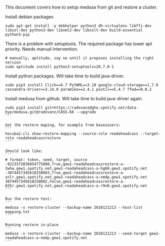 
This document covers how to setup medusa from git and restore a cluster.

Install debian packages
```
sudo apt-get install -y debhelper python3 dh-virtualenv libffi-dev libssl-dev python3-dev libxml2-dev libxslt-dev build-essential python3-pip
```

There is a problem with setuptools. The required package has lower apt priority. Needs manual intervention.
```
# manually, aptitude, say no until it proposes installing the right version
sudo aptitude install python3-setuptools=20.7.0-1
```

Install python packages. Will take time to build java-driver.
```
sudo pip3 install Click==6.7 PyYAML==3.10 google-cloud-storage==1.7.0 cassandra-driver==3.14.0 paramiko==2.4.1 psutil==5.4.7 ffwd==0.0.2
```

Install medusa from github. Will take time to build java-driver again.
````
sudo pip3 install git+https://radovanz@ghe.spotify.net/data-bye/medusa.git@radovanz/CASS-68 --upgrade
```

Get the restore maping, for example from basesusers:
```
hecuba2-cli show-restore-mapping --source-role readaheadcass --target-role readaheadcassrestore
```

Should look like:
```
# format: token, seed, target, source
-9223372036854775808,True,gew1-readaheadcassrestore-a-2whw.gew1.spotify.net,gew1-readaheadcass-a-hg68.gew1.spotify.net
-3074457345618258603,True,gew1-readaheadcassrestore-a-snlr.gew1.spotify.net,gew1-readaheadcass-a-nmdp.gew1.spotify.net
3074457345618258602,False,gew1-readaheadcassrestore-a-035r.gew1.spotify.net,gew1-readaheadcass-a-r9n0.gew1.spotify.net
```

Run the restore test:
```
medusa -v restore-cluster --backup-name 2018121213 --host-list mapping.txt
```

Running restore in-place
```
medusa -v restore-cluster --backup-name 2018121213 --seed-target gew1-readaheadcass-a-nmdp.gew1.spotify.net
```
